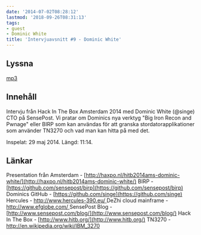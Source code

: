 ```yaml
---
date: '2014-07-02T08:28:12'
lastmod: '2018-09-26T08:31:13'
tags:
- guest
- Dominic White
title: 'Intervjuavsnitt #9 - Dominic White'
---
```

## Lyssna

[mp3](http://traffic.libsyn.com/sakerhetspodcasten/DomWhiteHITBCleanUp2_mixdown.mp3)

## Innehåll

Intervju från Hack In The Box Amsterdam 2014 med Dominic White (@singe) CTO på SensePost.
Vi pratar om Dominics nya verktyg "Big Iron Recon and Pwnage" eller BIRP som kan
användas för att granska stordatorapplikationer som använder TN3270 och vad man kan
hitta på med det.

Inspelat: 29 maj 2014. Längd: 11:14.

## Länkar


Presentation från Amsterdam - [http://haxpo.nl/hitb2014ams-dominic-white/](http://haxpo.nl/hitb2014ams-dominic-white/)
BIRP - [https://github.com/sensepost/birp](https://github.com/sensepost/birp)
Dominics GitHub - [https://github.com/singe](https://github.com/singe)
Hercules - [http://www.hercules-390.eu/ ](http://www.hercules-390.eu/) DeZhi cloud mainframe - [http://www.efglobe.com/ ](http://www.efglobe.com/) SensePost Blog - [http://www.sensepost.com/blog/](http://www.sensepost.com/blog/)
Hack In The Box - [http://www.hitb.org/](http://www.hitb.org/)
TN3270 -  [http://en.wikipedia.org/wiki/IBM_3270 ](http://en.wikipedia.org/wiki/IBM_3270)





